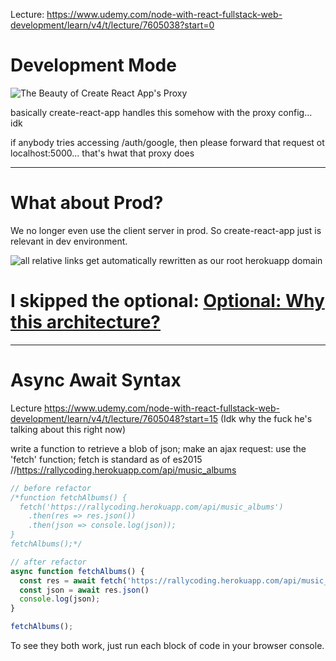 
Lecture: https://www.udemy.com/node-with-react-fullstack-web-development/learn/v4/t/lecture/7605038?start=0

# Development Mode
![The Beauty of Create React App's Proxy](https://www.dropbox.com/s/lmm8kyar9o35egs/Screenshot%202017-12-01%2021.00.30.png?raw=1)

basically create-react-app handles this somehow with the proxy config... idk

if anybody tries accessing /auth/google, then please forward that request ot localhost:5000... that's hwat that proxy does

---

# What about Prod?
    
We no longer even use the client server in prod. So create-react-app just is relevant in dev environment.

![all relative links get automatically rewritten as our root herokuapp domain](https://www.dropbox.com/s/i5t2je12pnvrx2p/Screenshot%202017-12-01%2021.10.12.png?dl=0)

# I skipped the optional: [Optional: Why this architecture?](https://www.udemy.com/node-with-react-fullstack-web-development/learn/v4/t/lecture/7605040?start=0)

--------------

# Async Await Syntax
Lecture https://www.udemy.com/node-with-react-fullstack-web-development/learn/v4/t/lecture/7605048?start=15
 (Idk why the fuck he's talking about this right now)

write a function to retrieve a blob of json; make an ajax request: use the 'fetch' function; fetch is standard as of  es2015
//https://rallycoding.herokuapp.com/api/music_albums

```js
// before refactor
/*function fetchAlbums() {
  fetch('https://rallycoding.herokuapp.com/api/music_albums')
    .then(res => res.json())
    .then(json => console.log(json));
}
fetchAlbums();*/
```

```js
// after refactor
async function fetchAlbums() {
  const res = await fetch('https://rallycoding.herokuapp.com/api/music_albums')
  const json = await res.json()
  console.log(json);
}

fetchAlbums();
```

To see they both work, just run each block of code in your browser console.

